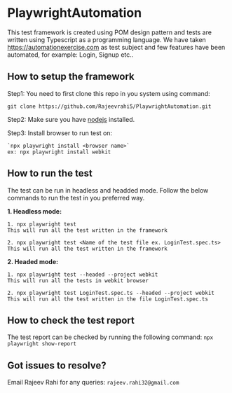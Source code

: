 # PlaywrightAutomation
This test framework is created using POM design pattern and tests are written using Typescript as a programming language.
We have taken https://automationexercise.com as test subject and few features have been automated, for example: Login, Signup etc..

## How to setup the framework
Step1: You need to first clone this repo in you system using command:

  `git clone https://github.com/Rajeevrahi5/PlaywrightAutomation.git`

Step2: Make sure you have [nodejs](https://nodejs.org/en/) installed.

Step3: Install browser to run test on:

    `npx playwright install <browser name>` 
    ex: npx playwright install webkit

## How to run the test
The test can be run in headless and headded mode. Follow the below commands to run the test in you preferred way.

**1. Headless mode:**

    1. npx playwright test 
    This will run all the test written in the framework

    2. npx playwright test <Name of the test file ex. LoginTest.spec.ts> 
    This will run all the test written in the framework

**2. Headed mode:**

    1. npx playwright test --headed --project webkit
    This will run all the tests in webkit browser

    2. npx playwright test LoginTest.spec.ts --headed --project webkit
    This will run all the test written in the file LoginTest.spec.ts

## How to check the test report
The test report can be checked by running the following command:
`npx playwright show-report`

## Got issues to resolve?
Email Rajeev Rahi for any queries:
`rajeev.rahi32@gmail.com`


